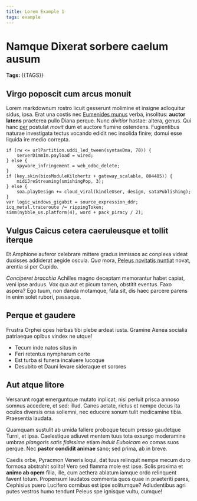 ```yaml
---
title: Lorem Example 1
tags: example
---
```

# Namque Dixerat sorbere caelum ausum
<strong><i class="fa fa-tags" aria-hidden="true"></i> Tags: </strong>{{TAGS}}

## Virgo poposcit cum arcus monuit

Lorem markdownum rostro licuit gesserunt molimine et insigne adloquitur sidus,
ipsa. Erat una costis nec [Eumenides
munus](http://per-candor.com/anhelitusquotiens) verba, insolitus: **auctor
latens** praeterea pullo Diana perque. Nunc *divitior* hastae: altera, genus.
Qui hanc [per](http://www.sedes.org/quaecumque-tum.html) postulat *movit* dum et
auctore flumine ostendens. Fugientibus naturae investigata tectus vocando edidit
nec insolida finire; domui esse liquida ire medio correpta.

    if (rw <= urlPartition.uddi_led_tween(syntaxDma, 78)) {
        serverDimmIm.payload = wired;
    } else {
        spyware_infringement = web_odbc_delete;
    }
    if (key.skin(biosModuleKilohertz + gateway_scalable, 804485)) {
        midiJreStreaming(smishingPop, 3);
    } else {
        soa.playDesign += cloud_viral(kindleUser, design, sataPublishing);
    }
    var logic_windows_gigabit = source_expression_ddr;
    icq_metal.traceroute /= rippingToken;
    simm(nybble_us.platform(4), word + pack_piracy / 2);

## Vulgus Caicus cetera caeruleusque et tollit iterque

Et Amphione auferor celebrare mittere gradus inmissos ac conplexa videat
duxisses addiderat aegide oscula. *Qua* mora, [Peleus novitatis
nuntiat](http://stringitomnes.com/propeminatur.aspx) novat, arentia si per
Cupido.

*Conciperet bracchia* Achilles magno deceptam memorantur habet capiat, veni ipse
arduus. Vox qua aut et picum tamen, obstitit eventus. Faxo aspera? Ego tuum, non
danda motamque, fata sit, dis haec parcere parens in enim solet rubori,
passaque.

## Perque et gaudere

Frustra Orphei opes herbas tibi plebe ardeat iusta. Gramine Aenea socialia
patriaeque opibus vindex ne utque!

- Tecum inde natos situs in
- Feri retentus nympharum certe
- Est turba si funera incaluere lucoque
- Desubito et Dauni levare sideraque et sorores

## Aut atque litore

Versarunt rogat emerguntque mutato inplicat, nisi perluit prisca annoso somnus
accedere, et sed: illud. Canes aetate, rictus et nempe decus ita oculos diversis
orsa sollemni, nec educere sonum tulit medicamine tibia. Praesentia laudata.

Quamquam sustulit ab umida fallere proboque tecum presso gaudetque Turni, et
ipsa. Caelestique adiuvet mentem tuus tota exsurgo moderamine umbras *plangoris
satis fidissime* etiam *induit Euboicam* eo comas suos perque. Nec **pastor
condidit animae** sano; sed prima, ab in breve.

Caedis orbe, Pyracmon Veneris loqui, dat tuus relinquit nempe mecum duro formosa
abstrahit solito! Vero sed flamma mole est ipse. Solis proxima et **animo ab
opem** filia, ille, cum aethera ablatum iamque ordo relinquent favent totum.
Propensum laudatos commenta quos quae in praeteriti pares, Cephisius puero
Lucifero cornibus est ipse solitumque? Adludentibus agri putes vestros humo
tendunt Peleus spe ignisque vultu, cumque!
